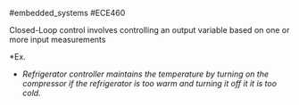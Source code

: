 #embedded_systems #ECE460 

Closed-Loop control involves controlling  an output variable based on one or more input measurements

*Ex.
- *Refrigerator controller maintains the temperature by turning on the compressor if the refrigerator is too warm and turning it off it it is too cold.*